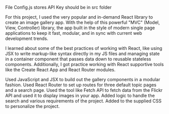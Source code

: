 File Config.js stores API Key should be in src folder


For this project, I used the very popular and in-demand React library to create an image gallery app. With the help of this powerful "MVC" (Model, View, Controller) library, the app built in the style of modern single page applications to keep it fast, modular, and in sync with current web development trends.

I learned about some of the best practices of working with React, like using JSX to write markup-like syntax directly in my JS files and managing state in a container component that passes data down to reusable stateless components. Additionally, I got practice working with React supportive tools like the Create React App and React Router modules.

Used JavaScript and JSX to build out the gallery components in a modular fashion.
Used React Router to set up routes for three default topic pages and a search page.
Used the tool like Fetch API to fetch data from the Flickr API and used it to display images in your app.
Added logic to handle the search and various requirements of the project.
Added to the supplied CSS to personalize the project.
